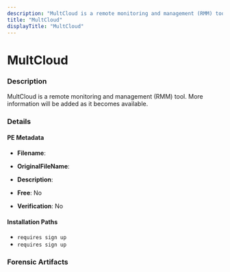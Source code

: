 ```yaml
---
description: "MultCloud is a remote monitoring and management (RMM) tool. More information will be added as it becomes available."
title: "MultCloud"
displayTitle: "MultCloud"
---
```




# MultCloud


### Description

MultCloud is a remote monitoring and management (RMM) tool. More information will be added as it becomes available.




### Details


#### PE Metadata
- **Filename**: 
- **OriginalFileName**: 
- **Description**: 


- **Free**: No

- **Verification**: No




#### Installation Paths
- `requires sign up`
- `requires sign up`

### Forensic Artifacts









